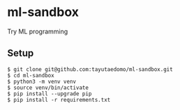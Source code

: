 # ml-sandbox
Try ML programming

## Setup
```
$ git clone git@github.com:tayutaedomo/ml-sandbox.git
$ cd ml-sandbox
$ python3 -m venv venv
$ source venv/bin/activate
$ pip install --upgrade pip
$ pip install -r requirements.txt
```

